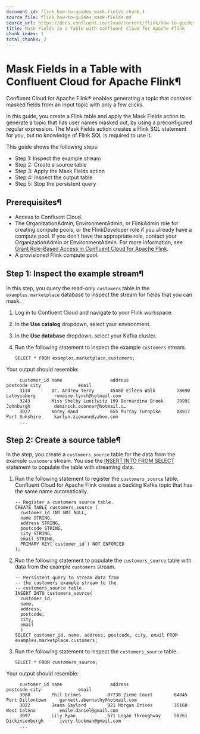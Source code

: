 ```yaml
---
document_id: flink_how-to-guides_mask-fields_chunk_1
source_file: flink_how-to-guides_mask-fields.md
source_url: https://docs.confluent.io/cloud/current/flink/how-to-guides/mask-fields.html
title: Mask Fields in a Table with Confluent Cloud for Apache Flink
chunk_index: 1
total_chunks: 2
---
```


# Mask Fields in a Table with Confluent Cloud for Apache Flink¶

Confluent Cloud for Apache Flink® enables generating a topic that contains masked fields from an input topic with only a few clicks.

In this guide, you create a Flink table and apply the Mask Fields action to generate a topic that has user names masked out, by using a preconfigured regular expression. The Mask Fields action creates a Flink SQL statement for you, but no knowledge of Flink SQL is required to use it.

This guide shows the following steps:

* Step 1: Inspect the example stream
* Step 2: Create a source table
* Step 3: Apply the Mask Fields action
* Step 4: Inspect the output table
* Step 5: Stop the persistent query

## Prerequisites¶

* Access to Confluent Cloud.
* The OrganizationAdmin, EnvironmentAdmin, or FlinkAdmin role for creating compute pools, or the FlinkDeveloper role if you already have a compute pool. If you don’t have the appropriate role, contact your OrganizationAdmin or EnvironmentAdmin. For more information, see [Grant Role-Based Access in Confluent Cloud for Apache Flink](../operate-and-deploy/flink-rbac.html#flink-rbac).
* A provisioned Flink compute pool.

## Step 1: Inspect the example stream¶

In this step, you query the read-only `customers` table in the `examples.marketplace` database to inspect the stream for fields that you can mask.

  1. Log in to Confluent Cloud and navigate to your Flink workspace.

  2. In the **Use catalog** dropdown, select your environment.

  3. In the **Use database** dropdown, select your Kafka cluster.

  4. Run the following statement to inspect the example `customers` stream.

         SELECT * FROM examples.marketplace.customers;

Your output should resemble:

         customer_id name                  address                  postcode city              email
         3134        Dr. Andrew Terry      45488 Eileen Walk        78690    Latoyiaberg       romaine.lynch@hotmail.com
         3243        Miss Shelby Lueilwitz 199 Bernardina Brook     79991    Johnburgh         dominick.oconner@hotmail.c…
         3027        Korey Hand            655 Murray Turnpike      08917    Port Sukshire     karlyn.ziemann@yahoo.com
         ...

## Step 2: Create a source table¶

In the step, you create a `customers_source` table for the data from the example `customers` stream. You use the [INSERT INTO FROM SELECT](../reference/queries/insert-into-from-select.html#flink-sql-insert-into-from-select-statement) statement to populate the table with streaming data.

  1. Run the following statement to register the `customers_source` table. Confluent Cloud for Apache Flink creates a backing Kafka topic that has the same name automatically.

         -- Register a customers source table.
         CREATE TABLE customers_source (
           customer_id INT NOT NULL,
           name STRING,
           address STRING,
           postcode STRING,
           city STRING,
           email STRING,
           PRIMARY KEY(`customer_id`) NOT ENFORCED
         );

  2. Run the following statement to populate the `customers_source` table with data from the example `customers` stream.

         -- Persistent query to stream data from
         -- the customers example stream to the
         -- customers_source table.
         INSERT INTO customers_source(
           customer_id,
           name,
           address,
           postcode,
           city,
           email
           )
         SELECT customer_id, name, address, postcode, city, email FROM examples.marketplace.customers;

  3. Run the following statement to inspect the `customers_source` table.

         SELECT * FROM customers_source;

Your output should resemble:

         customer_id name                  address                  postcode city              email
         3088        Phil Grimes          07738 Zieme Court        84845    Port Dillontown     garnett.abernathy@hotmail.com
         3022        Jeana Gaylord        021 Morgan Drives        35160    West Celena         emile.daniel@gmail.com
         3097        Lily Ryan            671 Logan Throughway     58261    Dickinsonburgh      ivory.lockman@gmail.com
         ...
